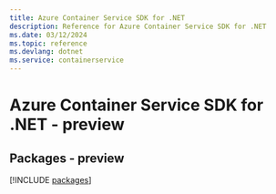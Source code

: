 ```yaml
---
title: Azure Container Service SDK for .NET
description: Reference for Azure Container Service SDK for .NET
ms.date: 03/12/2024
ms.topic: reference
ms.devlang: dotnet
ms.service: containerservice
---
```

# Azure Container Service SDK for .NET - preview
## Packages - preview
[!INCLUDE [packages](container-service-index.md)]